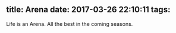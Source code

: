 title: Arena
date: 2017-03-26 22:10:11
tags:
---
Life is an Arena. All the best in the coming seasons.
